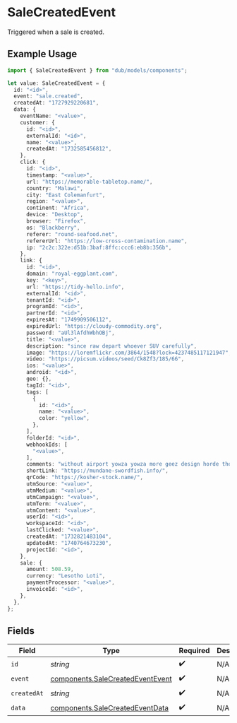 # SaleCreatedEvent

Triggered when a sale is created.

## Example Usage

```typescript
import { SaleCreatedEvent } from "dub/models/components";

let value: SaleCreatedEvent = {
  id: "<id>",
  event: "sale.created",
  createdAt: "1727929220681",
  data: {
    eventName: "<value>",
    customer: {
      id: "<id>",
      externalId: "<id>",
      name: "<value>",
      createdAt: "1732585456812",
    },
    click: {
      id: "<id>",
      timestamp: "<value>",
      url: "https://memorable-tabletop.name/",
      country: "Malawi",
      city: "East Colemanfurt",
      region: "<value>",
      continent: "Africa",
      device: "Desktop",
      browser: "Firefox",
      os: "Blackberry",
      referer: "round-seafood.net",
      refererUrl: "https://low-cross-contamination.name",
      ip: "2c2c:322e:d51b:3baf:8ffc:ccc6:eb8b:356b",
    },
    link: {
      id: "<id>",
      domain: "royal-eggplant.com",
      key: "<key>",
      url: "https://tidy-hello.info",
      externalId: "<id>",
      tenantId: "<id>",
      programId: "<id>",
      partnerId: "<id>",
      expiresAt: "1749909506112",
      expiredUrl: "https://cloudy-commodity.org",
      password: "aUl3lAfdhWbhOBj",
      title: "<value>",
      description: "since raw depart whoever SUV carefully",
      image: "https://loremflickr.com/3864/1548?lock=4237485117121947",
      video: "https://picsum.videos/seed/Ck8Zf3/185/66",
      ios: "<value>",
      android: "<id>",
      geo: {},
      tagId: "<id>",
      tags: [
        {
          id: "<id>",
          name: "<value>",
          color: "yellow",
        },
      ],
      folderId: "<id>",
      webhookIds: [
        "<value>",
      ],
      comments: "without airport yowza yowza more geez design horde though",
      shortLink: "https://mundane-swordfish.info/",
      qrCode: "https://kosher-stock.name/",
      utmSource: "<value>",
      utmMedium: "<value>",
      utmCampaign: "<value>",
      utmTerm: "<value>",
      utmContent: "<value>",
      userId: "<id>",
      workspaceId: "<id>",
      lastClicked: "<value>",
      createdAt: "1732821483104",
      updatedAt: "1740764673230",
      projectId: "<id>",
    },
    sale: {
      amount: 508.59,
      currency: "Lesotho Loti",
      paymentProcessor: "<value>",
      invoiceId: "<id>",
    },
  },
};
```

## Fields

| Field                                                                                | Type                                                                                 | Required                                                                             | Description                                                                          |
| ------------------------------------------------------------------------------------ | ------------------------------------------------------------------------------------ | ------------------------------------------------------------------------------------ | ------------------------------------------------------------------------------------ |
| `id`                                                                                 | *string*                                                                             | :heavy_check_mark:                                                                   | N/A                                                                                  |
| `event`                                                                              | [components.SaleCreatedEventEvent](../../models/components/salecreatedeventevent.md) | :heavy_check_mark:                                                                   | N/A                                                                                  |
| `createdAt`                                                                          | *string*                                                                             | :heavy_check_mark:                                                                   | N/A                                                                                  |
| `data`                                                                               | [components.SaleCreatedEventData](../../models/components/salecreatedeventdata.md)   | :heavy_check_mark:                                                                   | N/A                                                                                  |